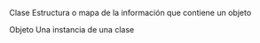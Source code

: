 Clase
Estructura o mapa de la información que contiene un objeto

Objeto
Una instancia de una clase
